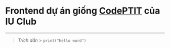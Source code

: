# Frontend dự án giống [CodePTIT](https://code.ptit.edu.vn/login) của IU Club 
---
> *Trích dẫn*  >
``` print("hello word") ```

